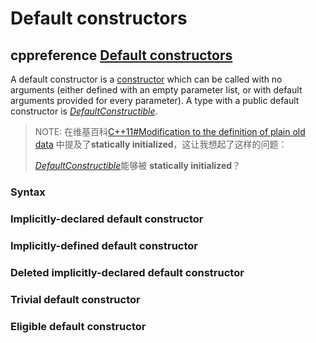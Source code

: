 # Default constructors

## cppreference [Default constructors](https://en.cppreference.com/w/cpp/language/default_constructor)

A default constructor is a [constructor](https://en.cppreference.com/w/cpp/language/constructor) which can be called with no arguments (either defined with an empty parameter list, or with default arguments provided for every parameter). A type with a public default constructor is [*DefaultConstructible*](https://en.cppreference.com/w/cpp/named_req/DefaultConstructible).

> NOTE: 在维基百科[C++11#Modification to the definition of plain old data](https://en.wikipedia.org/wiki/C++11#Modification_to_the_definition_of_plain_old_data) 中提及了**statically initialized**，这让我想起了这样的问题：
>
> [*DefaultConstructible*](https://en.cppreference.com/w/cpp/named_req/DefaultConstructible)能够被  **statically initialized**？

### Syntax



### Implicitly-declared default constructor



### Implicitly-defined default constructor



### Deleted implicitly-declared default constructor



### Trivial default constructor



### Eligible default constructor



